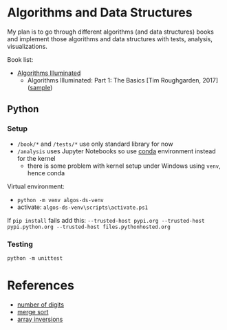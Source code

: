 # Algorithms and Data Structures
My plan is to go through different algorithms (and data structures) books and implement
those algorithms and data structures with tests, analysis, visualizations.

Book list:
- [Algorithms Illuminated](https://www.algorithmsilluminated.org/)
  * Algorithms Illuminated: Part 1: The Basics [Tim Roughgarden, 2017] ([sample](https://www.algorithmsilluminated.org/won1sample.pdf))


## Python

### Setup
- `/book/*` and `/tests/*` use only standard library for now
- `/analysis` uses Jupyter Notebooks so use [conda](https://docs.conda.io/en/latest/) environment instead for the kernel
  * there is some problem with kernel setup under Windows using `venv`, hence conda

Virtual environment:
- `python -m venv algos-ds-venv`
- activate: `algos-ds-venv\scripts\activate.ps1`

If `pip install` fails add this: `--trusted-host pypi.org --trusted-host pypi.python.org --trusted-host files.pythonhosted.org`

### Testing
`python -m unittest`


# References
- [number of digits](https://mathworld.wolfram.com/NumberLength.html)
- [merge sort](https://en.wikipedia.org/wiki/Merge_sort)
- [array inversions](https://www.javatpoint.com/inversion-count)